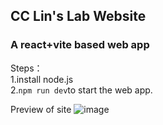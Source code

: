 ## CC Lin's Lab Website
### A react+vite based web app  
Steps：  
1.install node.js  
2.``npm run dev``to start the web app.  

Preview of site
![image](https://github.com/user-attachments/assets/a986100b-abaa-49a9-905c-7191523177f1)
